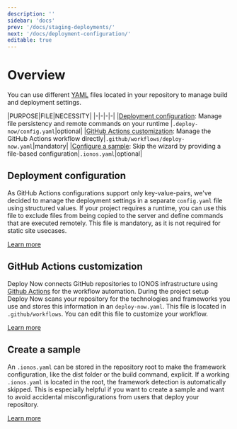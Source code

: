 ```yaml
---
description: ''
sidebar: 'docs'
prev: '/docs/staging-deployments/'
next: '/docs/deployment-configuration/'
editable: true
---
```


# Overview

You can use different [YAML](https://yaml.org/spec/1.2/spec.html) files located in your repository to manage build and deployment settings.

|PURPOSE|FILE|NECESSITY|
|-|-|-|-|
|[Deployment configuration](/docs/deployment-configuration/): Manage file persistency and remote commands on your runtime |`.deploy-now/config.yaml`|optional|
|[GitHub Actions customization](/docs/github-actions-customization/): Manage the GitHub Actions workflow directly|`.github/workflows/deploy-now.yaml`|mandatory|
|[Configure a sample](/docs/create-sample/): Skip the wizard by providing a file-based configuration|`.ionos.yaml`|optional|


## Deployment configuration

As GitHub Actions configurations support only key-value-pairs, we've decided to manage the deployment settings in a separate 
`config.yaml` file using structured values. If your project requires a runtime, you can use this file to exclude files from being copied to the server and define commands that are executed remotely. This file is mandatory, as it is not required for static site usecases.

[Learn more](/docs/deployment-configuration/)

## GitHub Actions customization

Deploy Now connects GitHub repositories to IONOS infrastructure using [Github Actions](https://github.com/features/actions) for the workflow automation. During the project setup  Deploy Now scans your repository for the technologies and frameworks you use and stores this information in an `deploy-now.yaml`. This file is located in `.github/workflows`. You can edit this file to customize your workflow. 

[Learn more](/docs/github-actions-customization/)

## Create a sample

An `.ionos.yaml` can be stored in the repository root to make the framework configuration, like the dist folder or the build command, explicit. If a working `.ionos.yaml` is located in the root, the framework detection is automatically skipped. This is especially helpful if you want to create a sample and want to avoid accidental misconfigurations from users that deploy your repository.

[Learn more](/docs/create-sample/)

<!---
## Deployment setup overview

~~~mermaid
sequenceDiagram
    autonumber
    User ->> Deploy Now: new project
    Deploy Now ->> Deploy Now: Select repository
    alt lookup .ionos.yaml
        Deploy Now ->> Repository: use .ionos.yaml if available
    else detect framework
        Deploy Now ->> Repository: suggest config
    else ask user
        Deploy Now ->> Repository: follow UI wizard
    end
    opt
        Deploy Now ->> User: Acknowledge config
    end
    Deploy Now ->> Deploy Now: Create .github/workflows/deploy-now.yaml workflow
    Deploy Now ->> GitHub: Clone repository
    Deploy Now ->> GitHub: Add workflow
    GitHub ->> GitHub Action: Initial run
~~~
--->

